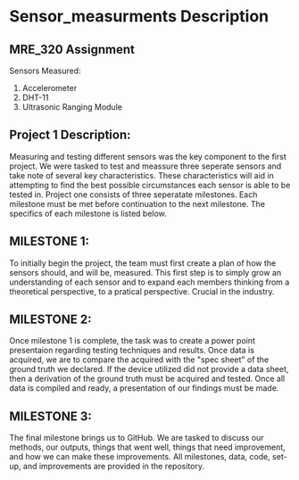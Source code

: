 # Sensor_measurments Description

MRE_320 Assignment
-------------------
Sensors Measured:
1) Accelerometer
2) DHT-11
3) Ultrasonic Ranging Module

Project 1 Description:
----------------------
Measuring and testing different sensors was the key component to the first project. We were tasked to test and meassure 
three seperate sensors and take note of several key characteristics. These characteristics will aid in attempting to 
find the best possible circumstances each sensor is able to be tested in. 
Project one consists of three seperatate milestones. Each milestone must be met before continuation to the next milestone. 
The specifics of each milestone is listed below.

MILESTONE 1:
------------
To initially begin the project, the team must first create a plan of how the sensors should, and will be, measured.
This first step is to simply grow an understanding of each sensor and to expand each members thinking from a theoretical 
perspective, to a pratical perspective. Crucial in the industry.

MILESTONE 2:
------------
Once milestone 1 is complete, the task was to create a power point presentaion regarding testing techniques and results. 
Once data is acquired, we are to compare the acquired with the "spec sheet" of the ground truth we declared. If the 
device utilized did not provide a data sheet, then a derivation of the ground truth must be acquired and tested. Once
all data is compiled and ready, a presentation of our findings must be made. 

MILESTONE 3:
-----------
The final milestone brings us to GitHub. We are tasked to discuss our methods, our outputs, things that went well, things
that need improvement, and how we can make these improvements. All milestones, data, code, set-up, and improvements are provided in
the repository. 
